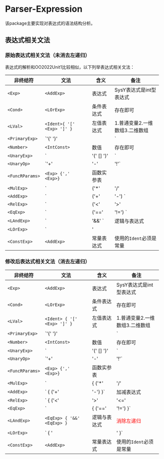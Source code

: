 # Parser-Expression

该package主要实现对表达式的语法结构分析。

## 表达式相关文法

### 原始表达式相关文法（未消去左递归）

表达式的解析和OO2022Unit1比较相似，以下列举表达式相关文法：

| 非终结符        | 文法                                                         | 含义         | 备注                                   |
| --------------- | ------------------------------------------------------------ | ------------ | -------------------------------------- |
| `<Exp>`         | `<AddExp>`                                                   | 表达式       | SysY表达式是int型表达式                |
| `<Cond>`        | `<LOrExp>`                                                   | 条件表达式   | 存在即可                               |
| `<LVal>`        | `<Ident>{ '[' <Exp> ']' }`                                   | 左值表达式   | 1.普通变量2.一维数组3.二维数组         |
| `<PrimaryExp>`  | `'(' <Exp> ')' | <LVal> | <Number>`                          | 基本表达式   | 覆盖三种情况：表达式、左值表达式、数值 |
| `<Number>`      | `<IntConst>`                                                 | 数值         | 存在即可                               |
| `<UnaryExp>`    | `<PrimaryExp> | <Ident> '(' [<FuncParams>] ')' | <UnaryOp> <UnaryExp>` | 一元表达式   | 存在即可；                             |
| `<UnaryOp>`     | `'+' | '-' | '!'`                                            | 单目运算符   | `'!'`仅出现在条件表达式中              |
| `<FuncRParams>` | `<Exp> {',' <Exp>}`                                          | 函数实参表   |                                        |
| `<MulExp>`      | `<UnaryExp> | <MulExp> ('*' | '/' | '%') <UnaryExp>`         | 乘除模表达式 | <font color=red>须消除左递归</font>    |
| `<AddExp>`      | `<MulExp> | <AddExp> ('+' | '-') <MulExp>`                   | 加减表达式   | <font color=red>须消除左递归</font>    |
| `<RelExp>`      | `<AddExp> | <RelExp> ('<' | '>' | '<=' | '>=') <AddExp>`     | 关系表达式   | <font color=red>须消除左递归</font>    |
| `<EqExp>`       | `<RelExp> | <EqExp> ('==' | '!=') <RelExp>`                  | 相等性表达式 | <font color=red>须消除左递归</font>    |
| `<LAndExp>`     | `<EqExp> | <LAndExp> '&&' <EqExp>`                           | 逻辑与表达式 | <font color=red>须消除左递归</font>    |
| `<LOrExp>`      | `<LAdnExp> | <LOrExp> '||' <LAndExp>`                        | 逻辑或表达式 | <font color=red>须消除左递归</font>    |
| `<ConstExp>`    | `<AddExp>`                                                   | 常量表达式   | 使用的`Ident`必须是常量                |

### 修改后表达式相关文法（消去左递归）

| 非终结符        | 文法                                                         | 含义         | 备注                                   |
| --------------- | ------------------------------------------------------------ | ------------ | -------------------------------------- |
| `<Exp>`         | `<AddExp>`                                                   | 表达式       | SysY表达式是int型表达式                |
| `<Cond>`        | `<LOrExp>`                                                   | 条件表达式   | 存在即可                               |
| `<LVal>`        | `<Ident> { '[' <Exp> ']' }`                                  | 左值表达式   | 1.普通变量2.一维数组3.二维数组         |
| `<PrimaryExp>`  | `'(' <Exp> ')' | <LVal> | <Number>`                          | 基本表达式   | 覆盖三种情况：表达式、左值表达式、数值 |
| `<Number>`      | `<IntConst>`                                                 | 数值         | 存在即可                               |
| `<UnaryExp>`    | `<PrimaryExp> | <Ident> '(' [<FuncParams>] ')' | <UnaryOp> <UnaryExp>` | 一元表达式   | 存在即可；                             |
| `<UnaryOp>`     | `'+' | '-' | '!'`                                            | 单目运算符   | `'!'`仅出现在条件表达式中              |
| `<FuncRParams>` | `<Exp> {',' <Exp>}`                                          | 函数实参表   |                                        |
| `<MulExp>`      | `<UnaryExp> | { ('*' | '/' | '%') <UnaryExp> }`              | 乘除模表达式 | <font color=red>消除左递归</font>      |
| `<AddExp>`      | `<MulExp> { ('+' | '-') <MulExp> }`                          | 加减表达式   | <font color=red>消除左递归</font>      |
| `<RelExp>`      | `<AddExp> { ('<' | '>' | '<=' | '>=') <AddExp> }`            | 关系表达式   | <font color=red>消除左递归</font>      |
| `<EqExp>`       | `<RelExp> | { ('==' | '!=') <RelExp> }`                      | 相等性表达式 | <font color=red>消除左递归</font>      |
| `<LAndExp>`     | `<EqExp> { '&&' <EqExp> }`                                   | 逻辑与表达式 | <font color=red>消除左递归</font>      |
| `<LOrExp>`      | `<LAdnExp> { '||' <LAndExp> }`                               | 逻辑或表达式 | <font color=red>消除左递归</font>      |
| `<ConstExp>`    | `<AddExp>`                                                   | 常量表达式   | 使用的`Ident`必须是常量                |

